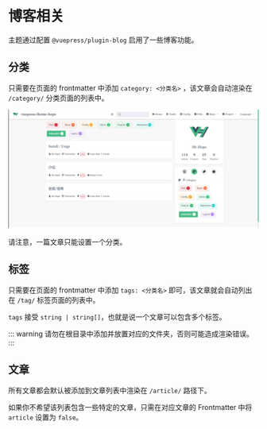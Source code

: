 # 博客相关

主题通过配置 `@vuepress/plugin-blog` 启用了一些博客功能。

## 分类

只需要在页面的 frontmatter 中添加 `category: <分类名>` ，该文章会自动渲染在 `/category/` 分类页面的列表中。

![category](./assets/category.png)

请注意，一篇文章只能设置一个分类。

## 标签

只需要在页面的 frontmatter 中添加 `tags: <分类名>` 即可，该文章就会自动列出在 `/tag/` 标签页面的列表中。

`tags` 接受 `string | string[]`，也就是说一个文章可以包含多个标签。

::: warning
请勿在根目录中添加并放置对应的文件夹，否则可能造成渲染错误。
:::

## 文章

所有文章都会默认被添加到文章列表中渲染在 `/article/` 路径下。

如果你不希望该列表包含一些特定的文章，只需在对应文章的 Frontmatter 中将 `article` 设置为 `false`。
